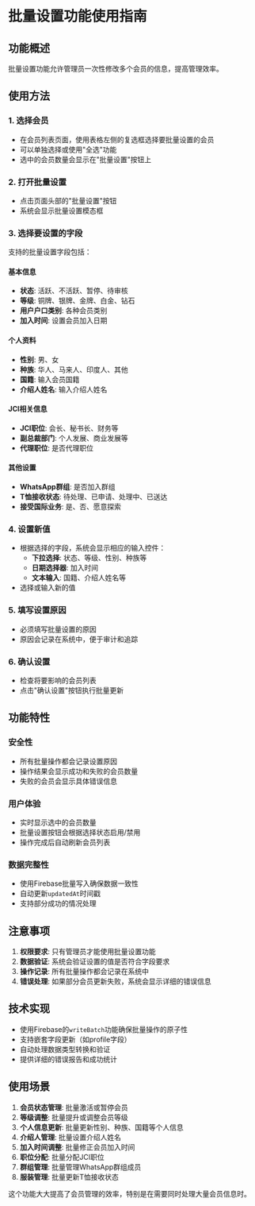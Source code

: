 # 批量设置功能使用指南

## 功能概述

批量设置功能允许管理员一次性修改多个会员的信息，提高管理效率。

## 使用方法

### 1. 选择会员
- 在会员列表页面，使用表格左侧的复选框选择要批量设置的会员
- 可以单独选择或使用"全选"功能
- 选中的会员数量会显示在"批量设置"按钮上

### 2. 打开批量设置
- 点击页面头部的"批量设置"按钮
- 系统会显示批量设置模态框

### 3. 选择要设置的字段
支持的批量设置字段包括：

#### 基本信息
- **状态**: 活跃、不活跃、暂停、待审核
- **等级**: 铜牌、银牌、金牌、白金、钻石
- **用户户口类别**: 各种会员类别
- **加入时间**: 设置会员加入日期

#### 个人资料
- **性别**: 男、女
- **种族**: 华人、马来人、印度人、其他
- **国籍**: 输入会员国籍
- **介绍人姓名**: 输入介绍人姓名

#### JCI相关信息
- **JCI职位**: 会长、秘书长、财务等
- **副总裁部门**: 个人发展、商业发展等
- **代理职位**: 是否代理职位

#### 其他设置
- **WhatsApp群组**: 是否加入群组
- **T恤接收状态**: 待处理、已申请、处理中、已送达
- **接受国际业务**: 是、否、愿意探索

### 4. 设置新值
- 根据选择的字段，系统会显示相应的输入控件：
  - **下拉选择**: 状态、等级、性别、种族等
  - **日期选择器**: 加入时间
  - **文本输入**: 国籍、介绍人姓名等
- 选择或输入新的值

### 5. 填写设置原因
- 必须填写批量设置的原因
- 原因会记录在系统中，便于审计和追踪

### 6. 确认设置
- 检查将要影响的会员列表
- 点击"确认设置"按钮执行批量更新

## 功能特性

### 安全性
- 所有批量操作都会记录设置原因
- 操作结果会显示成功和失败的会员数量
- 失败的会员会显示具体错误信息

### 用户体验
- 实时显示选中的会员数量
- 批量设置按钮会根据选择状态启用/禁用
- 操作完成后自动刷新会员列表

### 数据完整性
- 使用Firebase批量写入确保数据一致性
- 自动更新`updatedAt`时间戳
- 支持部分成功的情况处理

## 注意事项

1. **权限要求**: 只有管理员才能使用批量设置功能
2. **数据验证**: 系统会验证设置的值是否符合字段要求
3. **操作记录**: 所有批量操作都会记录在系统中
4. **错误处理**: 如果部分会员更新失败，系统会显示详细的错误信息

## 技术实现

- 使用Firebase的`writeBatch`功能确保批量操作的原子性
- 支持嵌套字段更新（如profile字段）
- 自动处理数据类型转换和验证
- 提供详细的错误报告和成功统计

## 使用场景

1. **会员状态管理**: 批量激活或暂停会员
2. **等级调整**: 批量提升或调整会员等级
3. **个人信息更新**: 批量更新性别、种族、国籍等个人信息
4. **介绍人管理**: 批量设置介绍人姓名
5. **加入时间调整**: 批量修正会员加入时间
6. **职位分配**: 批量分配JCI职位
7. **群组管理**: 批量管理WhatsApp群组成员
8. **服装管理**: 批量更新T恤接收状态

这个功能大大提高了会员管理的效率，特别是在需要同时处理大量会员信息时。
